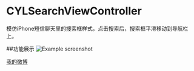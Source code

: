 # CYLSearchViewController
模仿iPhone短信聊天里的搜索框样式，点击搜索后，搜索框平滑移动到导航栏上。

##功能展示
![Example screenshot](https://github.com/ChenYilong/CYLSearchViewController/blob/master/CYLSearchViewController/it_is_show_effect_CYLSearchBar.gif)





[我的微博][1]


  [1]: http://weibo.com/luohanchenyilong/

